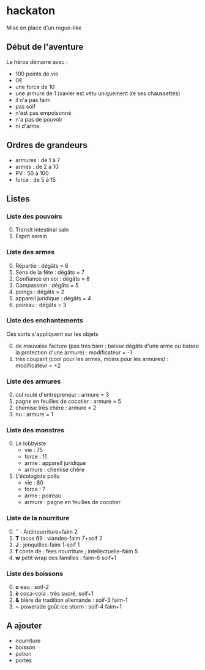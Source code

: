 # hackaton

Mise en place d'un rogue-like

## Début de l'aventure

Le héros démarre avec :

* 100 points de vie
* 0€
* une force de 10
* une armure de 1 (xavier est vétu uniquement de ses chaussettes)
* il n'a pas faim
* pas soif
* n'est pas empoisonné
* n'a pas de pouvoir
* ni d'arme

## Ordres de grandeurs

* armures : de 1 à 7
* armes : de 2 à 10
* PV : 50 à 100
* force : de 5 à 15

## Listes

### Liste des pouvoirs

0. Transit intestinal sain
1. Esprit serein

### Liste des armes

0. Répartie : dégâts = 6
1. Sens de la fête : dégâts = 7
2. Confiance en soi : dégâts = 8
3. Compassion : dégâts = 5
4. poings : dégâts = 2
5. appareil juridique : dégâts = 4
6. poireau : dégâts = 3

### Liste des enchantements

Ces sorts s'appliquent sur les objets

0. de mauvaise facture (pas très bien : baisse dégâts d'une arme ou baisse la protection d'une armure) : modificateur = -1
1. très coupant (cool pour les armes, moins pour les armures) : modificateur = +2

### Liste des armures

0. col roulé d'entrepreneur : armure = 3
1. pagne en feuilles de cocotier : armure = 5
2. chemise très chère : armure = 2
3. nu : armure = 1

### Liste des monstres

0. Le lobbyiste
	* vie : 75
	* force : 11
	* arme : appareil juridique
	* armure : chemise chère
1. L'écologiste poilu
	* vie : 80
	* force : 7
	* arme : poireau
	* armure : pagne en feuilles de cocotier
	
### Liste de la nourriture

0. **¨** : Antinourriture+faim 2
1. **T** tacos 69 : viandes-faim 7+soif 2
2. **J** : jonquilles-faim 1-soif 1
3. **f** conte de : fées nourriture ; intellectuelle-faim 5
4. **w** petit wrap des familles : faim-6 soif+1

### Liste des boissons

0. **o** eau : soif-2
1. **è** coca-cola : très sucré, soif+1
2. **&** bière de tradition allemande : soif-3 faim-1
3. **~** powerade goût ice storm : soif-4 faim+1
	
## A ajouter

* nourriture
* boisson
* potion
* portes

